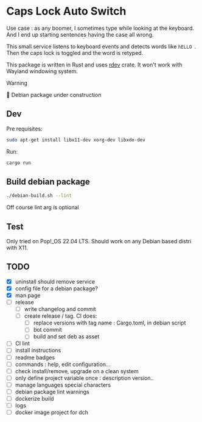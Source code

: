# Caps Lock Auto Switch

Use case : as any boomer, I sometimes type while looking at the keyboard. And I end up starting sentences having the case all wrong.

This small service listens to keyboard events and detects words like `hELLO `. Then the caps lock is toggled and the word is retyped.

This package is written in Rust and uses [rdev](https://docs.rs/rdev/latest/rdev/) crate. It won't work with Wayland windowing system.

> [!WARNING]  
> 🚧 Debian package under construction

## Dev

Pre requisites:

```bash
sudo apt-get install libx11-dev xorg-dev libxdo-dev
```

Run:

```bash
cargo run
```

## Build debian package

```bash
./debian-build.sh --lint 
```

Off course lint arg is optional

## Test

Only tried on Pop!_OS 22.04 LTS. Should work on any Debian based distri with X11.

## TODO

- [x] uninstall should remove service
- [x] config file for a debian package?
- [x] man page
- [ ] release
  - [ ] write changelog and commit
  - [ ] create release / tag. CI does:
    - [ ] replace versions with tag name : Cargo.toml, in debian script
    - [ ] bot commit
    - [ ] build and set deb as asset
- [ ] CI lint
- [ ] install instructions
- [ ] readme badges
- [ ] commands : help, edit configuration...
- [ ] check install/remove, upgrade on a clean system
- [ ] only define project variable once : description version..
- [ ] manage languages special characters
- [ ] debian package lint warnings
- [ ] dockerize build
- [ ] logs
- [ ] docker image project for dch
